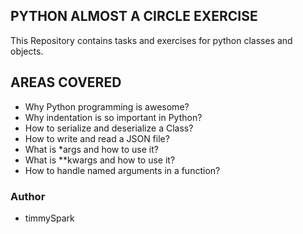 ## PYTHON ALMOST A CIRCLE EXERCISE

 This Repository contains tasks and exercises for python classes and objects.
	
## AREAS COVERED

- Why Python programming is awesome?
- Why indentation is so important in Python?
- How to serialize and deserialize a Class?
- How to write and read a JSON file?
- What is *args and how to use it?
- What is **kwargs and how to use it?
- How to handle named arguments in a function?


### Author
- timmySpark

